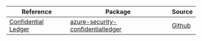 | Reference | Package | Source |
|---|---|---|
|[Confidential Ledger](security-confidentialledger-readme.md)|[azure-security-confidentialledger](https://repo1.maven.org/maven2/com/azure/azure-security-confidentialledger)|[Github](https://github.com/Azure/azure-sdk-for-java/blob/main/sdk/confidentialledger/azure-security-confidentialledger)|
